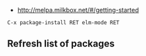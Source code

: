 - http://melpa.milkbox.net/#/getting-started

`C-x package-install RET elm-mode RET`

## Refresh list of packages

